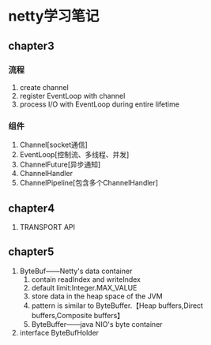 # netty学习笔记
## chapter3
### 流程
1. create channel 
2. register EventLoop with channel
3. process I/O with EventLoop during entire lifetime
### 组件
1. Channel[socket通信]
2. EventLoop[控制流、多线程、并发]
3. ChannelFuture[异步通知]
4. ChannelHandler
5. ChannelPipeline[包含多个ChannelHandler]
## chapter4
1. TRANSPORT API
## chapter5
1. ByteBuf——Netty's data container
    1. contain readIndex and writeIndex
    2. default limit:Integer.MAX_VALUE
    3. store data in the heap space of the JVM
    4. pattern is similar to ByteBuffer.【Heap buffers,Direct buffers,Composite buffers】
    5. ByteBuffer——java NIO's byte container
2. interface ByteBufHolder

